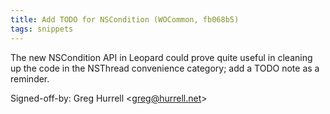 ```yaml
---
title: Add TODO for NSCondition (WOCommon, fb068b5)
tags: snippets
---
```


The new NSCondition API in Leopard could prove quite useful in cleaning up the code in the NSThread convenience category; add a TODO note as a reminder.

Signed-off-by: Greg Hurrell &lt;greg@hurrell.net&gt;
